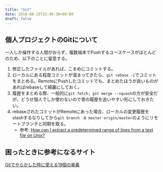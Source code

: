 ```yaml
---
title: "Git"
date: 2018-08-15T15:46:30+09:00
draft: false
---
```


## 個人プロジェクトのGitについて

一人しか操作する人間がおらず、複数端末でPushするユースケースがほとんどのため、以下のことに留意する。

1. 修正したファイルがあれば、こまめにコミットする。
2. ローカルにある程度コミットが溜まってきたら、`git rebase -i`でコミットをまとめる。RemoteにPushしたコミットでも、まとめたほうが良いものがあればrebaseして綺麗にしておく。
3. 履歴をまとめる際、一般的に`git fetch; git merge --squash`の方が安全だが、どうせ個人でしか使わないので昔の履歴を追いやすい形にしておきたい。
4. rebaseされたコミットがRemoteにあった場合、ローカルの変更履歴をstashするなりしてから`git branch -B master origin/master`のようにリモートブランチと同期を取る。
   * 参考: [How can I extract a predetermined range of lines from a text file on Unix?][1]

## 困ったときに参考になるサイト

[Gitでやらかした時に使える19個の奥義][2]

[1]: https://stackoverflow.com/questions/83329/how-can-i-extract-a-predetermined-range-of-lines-from-a-text-file-on-unix
[2]: https://qiita.com/muran001/items/dea2bbbaea1260098051